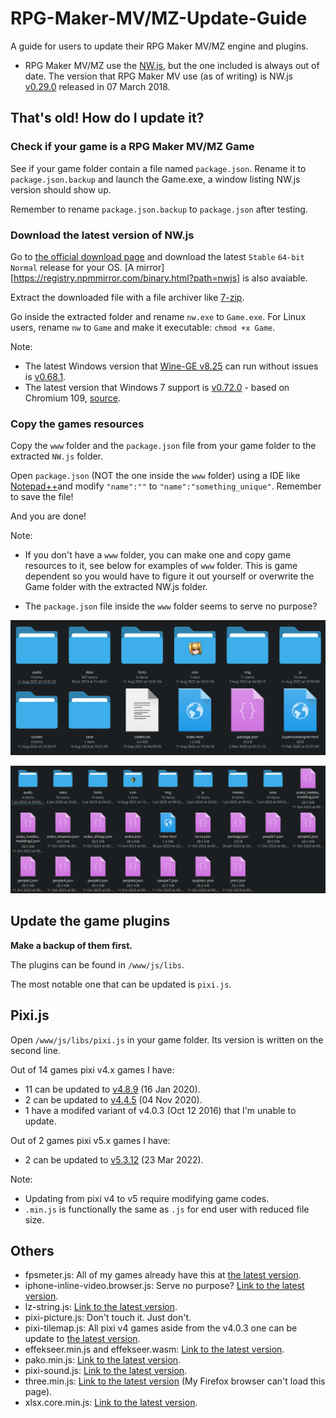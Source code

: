 # RPG-Maker-MV/MZ-Update-Guide
A guide for users to update their RPG Maker MV/MZ engine and plugins.

- RPG Maker MV/MZ use the [NW.js](https://nwjs.io), but the one included is always out of date. The version that RPG Maker MV use (as of writing) is NW.js [v0.29.0](https://nwjs.io/blog/v0.29.0) released in 07 March 2018.

## That's old! How do I update it?
### Check if your game is a RPG Maker MV/MZ Game
See if your game folder contain a file named `package.json`. Rename it to `package.json.backup` and launch the Game.exe, a window listing NW.js version should show up.

Remember to rename `package.json.backup` to `package.json` after testing.

### Download the latest version of NW.js
Go to [the official download page](https://nwjs.io/downloads) and download the latest `Stable` `64-bit` `Normal` release for your OS. [A mirror][https://registry.npmmirror.com/binary.html?path=nwjs] is also avaiable.

Extract the downloaded file with a file archiver like [7-zip](https://7-zip.org).

Go inside the extracted folder and rename `nw.exe` to `Game.exe`. For Linux users, rename `nw` to `Game` and make it executable: `chmod +x Game`.

Note:
- The latest Windows version that [Wine-GE v8.25](https://github.com/GloriousEggroll/wine-ge-custom/releases/tag/GE-Proton8-25) can run without issues is [v0.68.1](https://dl.nwjs.io/v0.68.1).
- The latest version that Windows 7 support is [v0.72.0](https://dl.nwjs.io/v0.72.0) - based on Chromium 109, [source](https://archive.is/dCOEx).

### Copy the games resources

Copy the `www` folder and the `package.json` file from your game folder to the extracted `NW.js` folder.


Open `package.json` (NOT the one inside the `www` folder) using a IDE like [Notepad++](https://notepad-plus-plus.org)and modify `"name":""` to `"name":"something_unique"`. Remember to save the file!

And you are done!

Note:
- If you don't have a `www` folder, you can make one and copy game resources to it, see below for examples of `www` folder. This is game dependent so you would have to figure it out yourself or overwrite the Game folder with the extracted NW.js folder.

- The `package.json` file inside the `www` folder seems to serve no purpose?

![Example 1](/img/example_www_0.png "www folder of VHMV")

![Example 1](/img/example_www_1.png "www folder of RJ317690")

## Update the game plugins

**Make a backup of them first.**

The plugins can be found in `/www/js/libs`.

The most notable one that can be updated is `pixi.js`.

## Pixi.js

Open `/www/js/libs/pixi.js` in your game folder. Its version is written on the second line.

Out of 14 games pixi v4.x games I have:
- 11 can be updated to [v4.8.9](https://pixijs.download/v4.8.9/pixi.min.js) (16 Jan 2020).
- 2 can be updated to [v4.4.5](https://pixijs.download/v4.4.5/pixi.min.js) (04 Nov 2020).
- 1 have a modifed variant of v4.0.3 (Oct 12 2016) that I'm unable to update.

Out of 2 games pixi v5.x games I have:
- 2 can be updated to [v5.3.12](https://pixijs.download/v5.3.12/pixi.min.js) (23 Mar 2022).

Note:
- Updating from pixi v4 to v5 require modifying game codes.
- `.min.js` is functionally the same as `.js` for end user with reduced file size.

## Others
- fpsmeter.js: All of my games already have this at [the latest version](https://github.com/darsain/fpsmeter/blob/master/dist/fpsmeter.min.js).
- iphone-inline-video.browser.js: Serve no purpose? [Link to the latest version](https://github.com/fregante/iphone-inline-video/blob/master/dist/iphone-inline-video.min.js).
- lz-string.js: [Link to the latest version](https://github.com/pieroxy/lz-string/blob/cf06e9a0e61daa8b120a474bbc80666f959ff7d4/libs/lz-string.min.js).
- pixi-picture.js: Don't touch it. Just don't.
- pixi-tilemap.js: All pixi v4 games aside from the v4.0.3 one can be update to [the latest version](https://github.com/pixijs/tilemap/blob/v4.x/dist/pixi-tilemap.js).
- effekseer.min.js and effekseer.wasm: [Link to the latest version](https://github.com/effekseer/EffekseerForWebGL/releases/latest).
- pako.min.js: [Link to the latest version](https://github.com/nodeca/pako/blob/master/dist/pako.min.js).
- pixi-sound.js: [Link to the latest version](https://github.com/pixijs/sound/releases/tag/v3.0.5).
- three.min.js: [Link to the latest version](https://github.com/mrdoob/three.js/blob/2ab27ea33ef2c991558e392d4f476ac08975be0d/build/three.min.js) (My Firefox browser can't load this page).
- xlsx.core.min.js: [Link to the latest version](https://github.com/SheetJS/sheetjs/blob/github/dist/xlsx.core.min.js).
